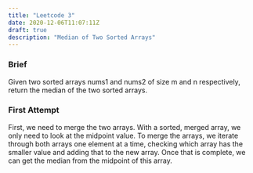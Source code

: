 ```yaml
---
title: "Leetcode 3"
date: 2020-12-06T11:07:11Z
draft: true
description: "Median of Two Sorted Arrays"
---
```


### Brief

Given two sorted arrays nums1 and nums2 of size m and n respectively, return the median of the two sorted arrays.

### First Attempt

First, we need to merge the two arrays. With a sorted, merged array, we only need to look at the midpoint value. To merge the arrays, we iterate through both arrays one element at a time, checking which array has the smaller value and adding that to the new array. Once that is complete, we can get the median from the midpoint of this array.